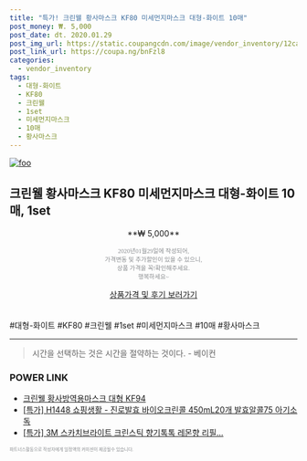```yaml
--- 
title: "특가! 크린웰 황사마스크 KF80 미세먼지마스크 대형-화이트 10매" 
post_money: ₩. 5,000 
post_date: dt. 2020.01.29 
post_img_url: https://static.coupangcdn.com/image/vendor_inventory/12ca/2040ff5cfa108ed44291cd0c5e09336c127d5612c9dd24ed91b787f38de7.jpg 
post_link_url: https://coupa.ng/bnFzl8 
categories: 
  - vendor_inventory 
tags: 
  - 대형-화이트 
  - KF80 
  - 크린웰 
  - 1set 
  - 미세먼지마스크 
  - 10매 
  - 황사마스크 
--- 
```

[![foo](https://static.coupangcdn.com/image/vendor_inventory/12ca/2040ff5cfa108ed44291cd0c5e09336c127d5612c9dd24ed91b787f38de7.jpg)](https://coupa.ng/bnFzl8) 

## 크린웰 황사마스크 KF80 미세먼지마스크 대형-화이트 10매, 1set 
<p style="text-align: center;">**₩ 5,000**</p> 
<p style="text-align: center;"><span style="color: #898c8f; font-family: Georgia,Times,serif; font-size: 0.75em;">2020년01월29일에 작성되어, <br>가격변동 및 추가할인이 있을 수 있으니,<br> 상품 가격을 꼭!확인해주세요.<br>행복하세요~</span> 
</p>	 
<div markdown="0" style="text-align: center;"><a href="https://coupa.ng/bnFzl8" class="btn btn--success">상품가격 및 후기 보러가기</a></div> 
<br><br> 
  #대형-화이트 #KF80 #크린웰 #1set #미세먼지마스크 #10매 #황사마스크 
<hr> 

> 시간을 선택하는 것은 시간을 절약하는 것이다. - 베이컨 


### POWER LINK

* <a href="https://blog.naver.com/an0733/221785229462" target="_blank">크린웰 황사방역용마스크 대형 KF94</a>
* <a href="https://blog.naver.com/an0733/221789206784" target="_blank">[특가] H1448 쇼핑생활 - 진로발효 바이오크린콜 450mL20개 발효알콜75 아기소독</a>
* <a href="https://blog.naver.com/sakai111/221789694341" target="_blank">[특가] 3M 스카치브라이트 크린스틱 향기톡톡 레몬향 리필...</a>

<span style="color: #898c8f; font-family: Georgia,Times,serif; font-size: 0.55em;">파트너스활동으로 작성자에게 일정액의 커미션이 제공될수 있습니다.</span> 
